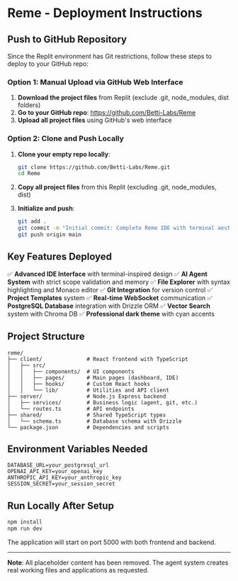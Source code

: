 # Reme - Deployment Instructions

## Push to GitHub Repository

Since the Replit environment has Git restrictions, follow these steps to deploy to your GitHub repo:

### Option 1: Manual Upload via GitHub Web Interface

1. **Download the project files** from Replit (exclude .git, node_modules, dist folders)
2. **Go to your GitHub repo**: https://github.com/Betti-Labs/Reme
3. **Upload all project files** using GitHub's web interface

### Option 2: Clone and Push Locally

1. **Clone your empty repo locally**:
   ```bash
   git clone https://github.com/Betti-Labs/Reme.git
   cd Reme
   ```

2. **Copy all project files** from this Replit (excluding .git, node_modules, dist)

3. **Initialize and push**:
   ```bash
   git add .
   git commit -m "Initial commit: Complete Reme IDE with terminal aesthetic"
   git push origin main
   ```

## Key Features Deployed

✅ **Advanced IDE Interface** with terminal-inspired design
✅ **AI Agent System** with strict scope validation and memory
✅ **File Explorer** with syntax highlighting and Monaco editor
✅ **Git Integration** for version control
✅ **Project Templates** system
✅ **Real-time WebSocket** communication
✅ **PostgreSQL Database** integration with Drizzle ORM
✅ **Vector Search** system with Chroma DB
✅ **Professional dark theme** with cyan accents

## Project Structure

```
reme/
├── client/              # React frontend with TypeScript
│   ├── src/
│   │   ├── components/  # UI components
│   │   ├── pages/       # Main pages (dashboard, IDE)
│   │   ├── hooks/       # Custom React hooks
│   │   └── lib/         # Utilities and API client
├── server/              # Node.js Express backend
│   ├── services/        # Business logic (agent, git, etc.)
│   └── routes.ts        # API endpoints
├── shared/              # Shared TypeScript types
│   └── schema.ts        # Database schema with Drizzle
└── package.json         # Dependencies and scripts
```

## Environment Variables Needed

```env
DATABASE_URL=your_postgresql_url
OPENAI_API_KEY=your_openai_key
ANTHROPIC_API_KEY=your_anthropic_key
SESSION_SECRET=your_session_secret
```

## Run Locally After Setup

```bash
npm install
npm run dev
```

The application will start on port 5000 with both frontend and backend.

---

**Note**: All placeholder content has been removed. The agent system creates real working files and applications as requested.